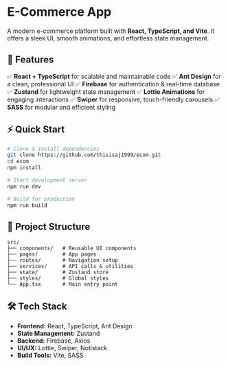 # E-Commerce App

A modern e-commerce platform built with **React, TypeScript, and Vite**. It offers a sleek UI, smooth animations, and effortless state management.

## 🚀 Features

✅ **React + TypeScript** for scalable and maintainable code
✅ **Ant Design** for a clean, professional UI
✅ **Firebase** for authentication & real-time database
✅ **Zustand** for lightweight state management
✅ **Lottie Animations** for engaging interactions
✅ **Swiper** for responsive, touch-friendly carousels
✅ **SASS** for modular and efficient styling

## ⚡ Quick Start

```bash
# Clone & install dependencies
git clone https://github.com/thisisaj1999/ecom.git
cd ecom  
npm install  

# Start development server
npm run dev  

# Build for production
npm run build  
```

## 📂 Project Structure

```
src/  
├── components/   # Reusable UI components  
├── pages/        # App pages  
├── routes/       # Navigation setup  
├── services/     # API calls & utilities  
├── state/        # Zustand store  
├── styles/       # Global styles  
└── App.tsx       # Main entry point  
```

## 🛠️ Tech Stack

* **Frontend:** React, TypeScript, Ant Design
* **State Management:** Zustand
* **Backend:** Firebase, Axios
* **UI/UX:** Lottie, Swiper, Notistack
* **Build Tools:** Vite, SASS
